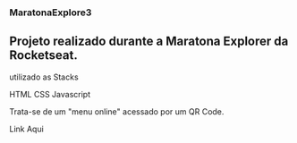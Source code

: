 ### MaratonaExplore3

## Projeto realizado durante a Maratona Explorer da Rocketseat.

utilizado as Stacks

HTML
CSS
Javascript

Trata-se de um "menu online" acessado por um QR Code.

<a src="https://rocketseatcoffee.netlify.app/" target="_blank"/>Link Aqui</a>

